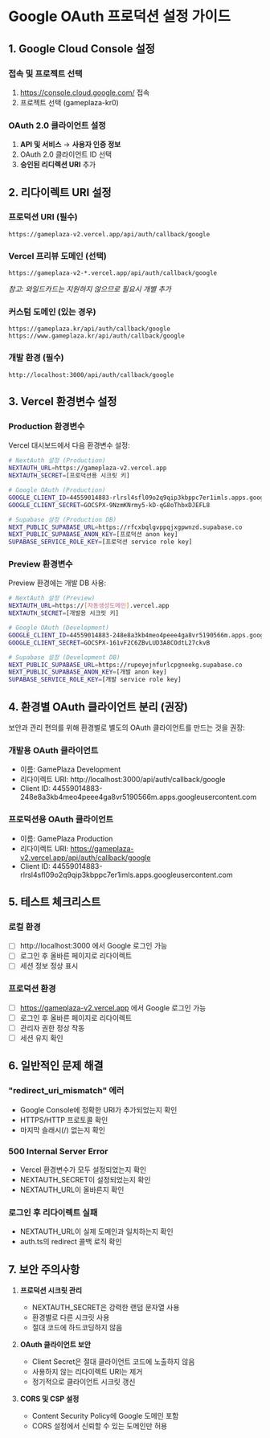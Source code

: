 # Google OAuth 프로덕션 설정 가이드

## 1. Google Cloud Console 설정

### 접속 및 프로젝트 선택
1. https://console.cloud.google.com/ 접속
2. 프로젝트 선택 (gameplaza-kr0)

### OAuth 2.0 클라이언트 설정
1. **API 및 서비스** → **사용자 인증 정보**
2. OAuth 2.0 클라이언트 ID 선택
3. **승인된 리디렉션 URI** 추가

## 2. 리다이렉트 URI 설정

### 프로덕션 URI (필수)
```
https://gameplaza-v2.vercel.app/api/auth/callback/google
```

### Vercel 프리뷰 도메인 (선택)
```
https://gameplaza-v2-*.vercel.app/api/auth/callback/google
```
*참고: 와일드카드는 지원하지 않으므로 필요시 개별 추가*

### 커스텀 도메인 (있는 경우)
```
https://gameplaza.kr/api/auth/callback/google
https://www.gameplaza.kr/api/auth/callback/google
```

### 개발 환경 (필수)
```
http://localhost:3000/api/auth/callback/google
```

## 3. Vercel 환경변수 설정

### Production 환경변수
Vercel 대시보드에서 다음 환경변수 설정:

```bash
# NextAuth 설정 (Production)
NEXTAUTH_URL=https://gameplaza-v2.vercel.app
NEXTAUTH_SECRET=[프로덕션용 시크릿 키]

# Google OAuth (Production)
GOOGLE_CLIENT_ID=44559014883-rlrsl4sfl09o2q9qip3kbppc7er1imls.apps.googleusercontent.com
GOOGLE_CLIENT_SECRET=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

# Supabase 설정 (Production DB)
NEXT_PUBLIC_SUPABASE_URL=https://rfcxbqlgvppqjxgpwnzd.supabase.co
NEXT_PUBLIC_SUPABASE_ANON_KEY=[프로덕션 anon key]
SUPABASE_SERVICE_ROLE_KEY=[프로덕션 service role key]
```

### Preview 환경변수
Preview 환경에는 개발 DB 사용:

```bash
# NextAuth 설정 (Preview)
NEXTAUTH_URL=https://[자동생성도메인].vercel.app
NEXTAUTH_SECRET=[개발용 시크릿 키]

# Google OAuth (Development)
GOOGLE_CLIENT_ID=44559014883-248e8a3kb4meo4peee4ga8vr5190566m.apps.googleusercontent.com
GOOGLE_CLIENT_SECRET=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

# Supabase 설정 (Development DB)
NEXT_PUBLIC_SUPABASE_URL=https://rupeyejnfurlcpgneekg.supabase.co
NEXT_PUBLIC_SUPABASE_ANON_KEY=[개발 anon key]
SUPABASE_SERVICE_ROLE_KEY=[개발 service role key]
```

## 4. 환경별 OAuth 클라이언트 분리 (권장)

보안과 관리 편의를 위해 환경별로 별도의 OAuth 클라이언트를 만드는 것을 권장:

### 개발용 OAuth 클라이언트
- 이름: GamePlaza Development
- 리다이렉트 URI: http://localhost:3000/api/auth/callback/google
- Client ID: 44559014883-248e8a3kb4meo4peee4ga8vr5190566m.apps.googleusercontent.com

### 프로덕션용 OAuth 클라이언트  
- 이름: GamePlaza Production
- 리다이렉트 URI: https://gameplaza-v2.vercel.app/api/auth/callback/google
- Client ID: 44559014883-rlrsl4sfl09o2q9qip3kbppc7er1imls.apps.googleusercontent.com

## 5. 테스트 체크리스트

### 로컬 환경
- [ ] http://localhost:3000 에서 Google 로그인 가능
- [ ] 로그인 후 올바른 페이지로 리다이렉트
- [ ] 세션 정보 정상 표시

### 프로덕션 환경
- [ ] https://gameplaza-v2.vercel.app 에서 Google 로그인 가능
- [ ] 로그인 후 올바른 페이지로 리다이렉트
- [ ] 관리자 권한 정상 작동
- [ ] 세션 유지 확인

## 6. 일반적인 문제 해결

### "redirect_uri_mismatch" 에러
- Google Console에 정확한 URI가 추가되었는지 확인
- HTTPS/HTTP 프로토콜 확인
- 마지막 슬래시(/) 없는지 확인

### 500 Internal Server Error
- Vercel 환경변수가 모두 설정되었는지 확인
- NEXTAUTH_SECRET이 설정되었는지 확인
- NEXTAUTH_URL이 올바른지 확인

### 로그인 후 리다이렉트 실패
- NEXTAUTH_URL이 실제 도메인과 일치하는지 확인
- auth.ts의 redirect 콜백 로직 확인

## 7. 보안 주의사항

1. **프로덕션 시크릿 관리**
   - NEXTAUTH_SECRET은 강력한 랜덤 문자열 사용
   - 환경별로 다른 시크릿 사용
   - 절대 코드에 하드코딩하지 않음

2. **OAuth 클라이언트 보안**
   - Client Secret은 절대 클라이언트 코드에 노출하지 않음
   - 사용하지 않는 리다이렉트 URI는 제거
   - 정기적으로 클라이언트 시크릿 갱신

3. **CORS 및 CSP 설정**
   - Content Security Policy에 Google 도메인 포함
   - CORS 설정에서 신뢰할 수 있는 도메인만 허용